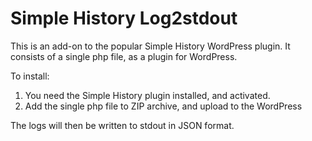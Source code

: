 # Simple History Log2stdout

This is an add-on to the popular Simple History WordPress plugin.
It consists of a single php file, as a plugin for WordPress.

To install:
1. You need the Simple History plugin installed, and activated.
2. Add the single php file to ZIP archive, and upload to the WordPress

The logs will then be written to stdout in JSON format.

